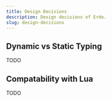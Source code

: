 ```yaml
---
title: Design Decisions
description: Design decisions of Erde.
slug: design-decisions
---
```


## Dynamic vs Static Typing

TODO

## Compatability with Lua

TODO
